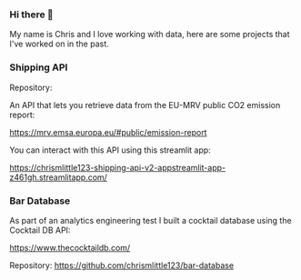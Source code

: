 ### Hi there 👋

My name is Chris and I love working with data, here are some projects that I've worked on in the past.

### Shipping API

Repository:

An API that lets you retrieve data from the EU-MRV public CO2 emission report:

https://mrv.emsa.europa.eu/#public/emission-report

You can interact with this API using this streamlit app:

https://chrismlittle123-shipping-api-v2-appstreamlit-app-z461gh.streamlitapp.com/


### Bar Database

As part of an analytics engineering test I built a cocktail database using the Cocktail DB API:

https://www.thecocktaildb.com/

Repository: https://github.com/chrismlittle123/bar-database
